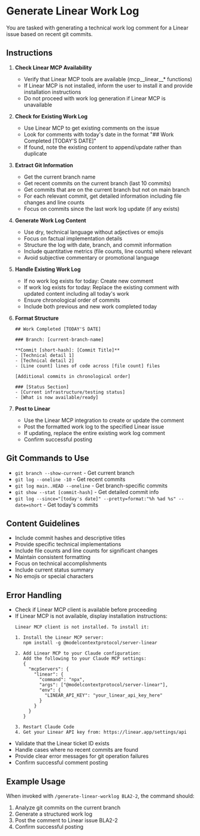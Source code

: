 # Generate Linear Work Log

You are tasked with generating a technical work log comment for a Linear issue based on recent git commits.

## Instructions

1. **Check Linear MCP Availability**
   - Verify that Linear MCP tools are available (mcp__linear__* functions)
   - If Linear MCP is not installed, inform the user to install it and provide installation instructions
   - Do not proceed with work log generation if Linear MCP is unavailable

2. **Check for Existing Work Log**
   - Use Linear MCP to get existing comments on the issue
   - Look for comments with today's date in the format "## Work Completed [TODAY'S DATE]"
   - If found, note the existing content to append/update rather than duplicate

2. **Extract Git Information**
   - Get the current branch name
   - Get recent commits on the current branch (last 10 commits)
   - Get commits that are on the current branch but not on main branch
   - For each relevant commit, get detailed information including file changes and line counts
   - Focus on commits since the last work log update (if any exists)

3. **Generate Work Log Content**
   - Use dry, technical language without adjectives or emojis
   - Focus on factual implementation details
   - Structure the log with date, branch, and commit information
   - Include quantitative metrics (file counts, line counts) where relevant
   - Avoid subjective commentary or promotional language

4. **Handle Existing Work Log**
   - If no work log exists for today: Create new comment
   - If work log exists for today: Replace the existing comment with updated content including all today's work
   - Ensure chronological order of commits
   - Include both previous and new work completed today

5. **Format Structure**
   ```
   ## Work Completed [TODAY'S DATE]

   ### Branch: [current-branch-name]

   **Commit [short-hash]: [Commit Title]**
   - [Technical detail 1]
   - [Technical detail 2]
   - [Line count] lines of code across [file count] files

   [Additional commits in chronological order]

   ### [Status Section]
   - [Current infrastructure/testing status]
   - [What is now available/ready]
   ```

6. **Post to Linear**
   - Use the Linear MCP integration to create or update the comment
   - Post the formatted work log to the specified Linear issue
   - If updating, replace the entire existing work log comment
   - Confirm successful posting

## Git Commands to Use
- `git branch --show-current` - Get current branch
- `git log --oneline -10` - Get recent commits
- `git log main..HEAD --oneline` - Get branch-specific commits
- `git show --stat [commit-hash]` - Get detailed commit info
- `git log --since="[today's date]" --pretty=format:"%h %ad %s" --date=short` - Get today's commits

## Content Guidelines
- Include commit hashes and descriptive titles
- Provide specific technical implementations
- Include file counts and line counts for significant changes
- Maintain consistent formatting
- Focus on technical accomplishments
- Include current status summary
- No emojis or special characters

## Error Handling
- Check if Linear MCP client is available before proceeding
- If Linear MCP is not available, display installation instructions:
  ```
  Linear MCP client is not installed. To install it:

  1. Install the Linear MCP server:
     npm install -g @modelcontextprotocol/server-linear

  2. Add Linear MCP to your Claude configuration:
     Add the following to your Claude MCP settings:
     {
       "mcpServers": {
         "linear": {
           "command": "npx",
           "args": ["@modelcontextprotocol/server-linear"],
           "env": {
             "LINEAR_API_KEY": "your_linear_api_key_here"
           }
         }
       }
     }

  3. Restart Claude Code
  4. Get your Linear API key from: https://linear.app/settings/api
  ```
- Validate that the Linear ticket ID exists
- Handle cases where no recent commits are found
- Provide clear error messages for git operation failures
- Confirm successful comment posting

## Example Usage
When invoked with `/generate-linear-worklog BLA2-2`, the command should:
1. Analyze git commits on the current branch
2. Generate a structured work log
3. Post the comment to Linear issue BLA2-2
4. Confirm successful posting